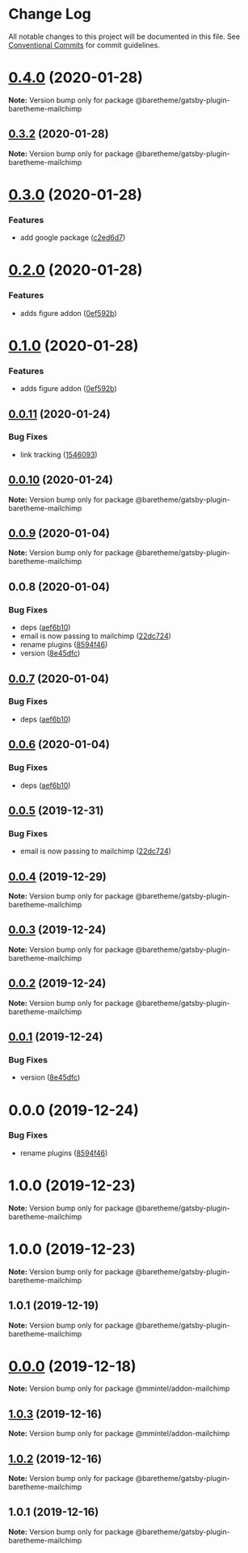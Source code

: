 # Change Log

All notable changes to this project will be documented in this file.
See [Conventional Commits](https://conventionalcommits.org) for commit guidelines.

# [0.4.0](https://gitlab.com/baretheme/theme/compare/v0.3.2...v0.4.0) (2020-01-28)

**Note:** Version bump only for package @baretheme/gatsby-plugin-baretheme-mailchimp





## [0.3.2](https://gitlab.com/baretheme/theme/compare/v0.3.1...v0.3.2) (2020-01-28)

**Note:** Version bump only for package @baretheme/gatsby-plugin-baretheme-mailchimp





# [0.3.0](https://gitlab.com/baretheme/theme/compare/v0.2.0...v0.3.0) (2020-01-28)


### Features

* add google package ([c2ed6d7](https://gitlab.com/baretheme/theme/commit/c2ed6d758a579928d3ad6ee8604e9c87467df31e))





# [0.2.0](https://gitlab.com/baretheme/theme/compare/v0.0.32...v0.2.0) (2020-01-28)


### Features

* adds figure addon ([0ef592b](https://gitlab.com/baretheme/theme/commit/0ef592bf003b0f2454898e26e051738116dcf6ea))





# [0.1.0](https://gitlab.com/baretheme/theme/compare/v0.0.32...v0.1.0) (2020-01-28)


### Features

* adds figure addon ([0ef592b](https://gitlab.com/baretheme/theme/commit/0ef592bf003b0f2454898e26e051738116dcf6ea))





## [0.0.11](https://gitlab.com/baretheme/premium/compare/v0.0.10...v0.0.11) (2020-01-24)


### Bug Fixes

* link tracking ([1546093](https://gitlab.com/baretheme/premium/commit/1546093a16fa386687b4c62094ad71e46a8684ba))





## [0.0.10](https://gitlab.com/baretheme/premium/compare/v0.0.9...v0.0.10) (2020-01-24)

**Note:** Version bump only for package @baretheme/gatsby-plugin-baretheme-mailchimp





## [0.0.9](https://gitlab.com/baretheme/premium/compare/v0.0.8...v0.0.9) (2020-01-04)

**Note:** Version bump only for package @baretheme/gatsby-plugin-baretheme-mailchimp





## 0.0.8 (2020-01-04)


### Bug Fixes

* deps ([aef6b10](https://gitlab.com/baretheme/premium/commit/aef6b10001b5cfb2de522b205d5bb06c1e320f2f))
* email is now passing to mailchimp ([22dc724](https://gitlab.com/baretheme/premium/commit/22dc72432d5a791a38220fdec1c5d7da78b8b6fa))
* rename plugins ([8594f46](https://gitlab.com/baretheme/premium/commit/8594f46f2d6bd550280b3ed7ac6cf1291e0e2435))
* version ([8e45dfc](https://gitlab.com/baretheme/premium/commit/8e45dfc2aab18a05f54210aa776d1658c819c0c6))





## [0.0.7](https://gitlab.com/baretheme/premium/compare/v0.0.5...v0.0.7) (2020-01-04)


### Bug Fixes

* deps ([aef6b10](https://gitlab.com/baretheme/premium/commit/aef6b10001b5cfb2de522b205d5bb06c1e320f2f))





## [0.0.6](https://gitlab.com/baretheme/premium/compare/v0.0.5...v0.0.6) (2020-01-04)


### Bug Fixes

* deps ([aef6b10](https://gitlab.com/baretheme/premium/commit/aef6b10001b5cfb2de522b205d5bb06c1e320f2f))





## [0.0.5](https://gitlab.com/baretheme/premium/compare/v0.0.4...v0.0.5) (2019-12-31)


### Bug Fixes

* email is now passing to mailchimp ([22dc724](https://gitlab.com/baretheme/premium/commit/22dc72432d5a791a38220fdec1c5d7da78b8b6fa))





## [0.0.4](https://gitlab.com/baretheme/premium/compare/v0.0.3...v0.0.4) (2019-12-29)

**Note:** Version bump only for package @baretheme/gatsby-plugin-baretheme-mailchimp





## [0.0.3](https://gitlab.com/baretheme/premium/compare/v0.0.2...v0.0.3) (2019-12-24)

**Note:** Version bump only for package @baretheme/gatsby-plugin-baretheme-mailchimp





## [0.0.2](https://gitlab.com/baretheme/premium/compare/v0.0.1...v0.0.2) (2019-12-24)

**Note:** Version bump only for package @baretheme/gatsby-plugin-baretheme-mailchimp





## [0.0.1](https://gitlab.com/baretheme/premium/compare/v0.0.0...v0.0.1) (2019-12-24)


### Bug Fixes

* version ([8e45dfc](https://gitlab.com/baretheme/premium/commit/8e45dfc2aab18a05f54210aa776d1658c819c0c6))





# 0.0.0 (2019-12-24)


### Bug Fixes

* rename plugins ([8594f46](https://gitlab.com/baretheme/premium/commit/8594f46f2d6bd550280b3ed7ac6cf1291e0e2435))





# 1.0.0 (2019-12-23)

**Note:** Version bump only for package @baretheme/gatsby-plugin-baretheme-mailchimp





# 1.0.0 (2019-12-23)

**Note:** Version bump only for package @baretheme/gatsby-plugin-baretheme-mailchimp





## 1.0.1 (2019-12-19)

**Note:** Version bump only for package @baretheme/gatsby-plugin-baretheme-mailchimp





# [0.0.0](https://gitlab.com/baretheme/premium/compare/v1.0.3...v0.0.0) (2019-12-18)

**Note:** Version bump only for package @mmintel/addon-mailchimp





## [1.0.3](https://github.com/mmintel/baretheme-plugins/compare/v1.0.2...v1.0.3) (2019-12-16)

**Note:** Version bump only for package @mmintel/addon-mailchimp





## [1.0.2](https://github.com/mmintel/baretheme-plugins/compare/v1.0.1...v1.0.2) (2019-12-16)

**Note:** Version bump only for package @baretheme/gatsby-plugin-baretheme-mailchimp





## 1.0.1 (2019-12-16)

**Note:** Version bump only for package @baretheme/gatsby-plugin-baretheme-mailchimp
